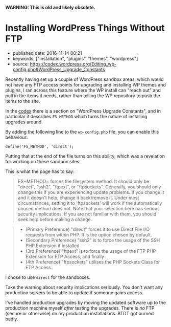 **WARNING: This is old and likely obsolete.**

Installing WordPress Things Without FTP
=======================================

-   published date: 2016-11-14 00:21
-   keywords: \[\"installation\", \"plugins\", \"themes\", \"wordpress\"\]
-   source: <https://codex.wordpress.org/Editing_wp-config.php#WordPress_Upgrade_Constants>

Recently having set up a couple of WordPress sandbox areas, which would not have any FTP access points for upgrading and installing WP themes and plugins, I ran across this feature where the WP install can \"reach out\" and pull in the items it needs, rather than telling the WP repository to push the items to the site.

In the [codex](https://codex.wordpress.org/Editing_wp-config.php#WordPress_Upgrade_Constants) there is a section on \"WordPress Upgrade Constants\", and in particular it describes `FS_METHOD` which turns the nature of installing upgrades around.

By adding the following line to the `wp-config.php` file, you can enable this behaviour:

``` {.example}
define('FS_METHOD', 'direct');
```

Putting that at the end of the file turns on this ability, which was a revelation for working on these sandbox sites.

This is what the page has to say:

> FS~METHOD~ forces the filesystem method. It should only be \"direct\", \"ssh2\", \"ftpext\", or \"ftpsockets\". Generally, you should only change this if you are experiencing update problems. If you change it and it doesn\'t help, change it back/remove it. Under most circumstances, setting it to \'ftpsockets\' will work if the automatically chosen method does not. Note that your selection here has serious security implications. If you are not familiar with them, you should seek help before making a change.

> -   (Primary Preference) \"direct\" forces it to use Direct File I/O requests from within PHP. It is the option chosen by default.
> -   (Secondary Preference) \"ssh2\" is to force the usage of the SSH PHP Extension if installed
> -   (3rd Preference) \"ftpext\" is to force the usage of the FTP PHP Extension for FTP Access, and finally
> -   (4th Preference) \"ftpsockets\" utilises the PHP Sockets Class for FTP Access.

I chose to use `direct` for the sandboxes.

Take the warning about security implications seriously. You don\'t want any production servers to be able to update if someone gains access.

I\'ve handled production upgrades by moving the updated software up to the production machine myself *after* testing the upgrades. There is *no* FTP (secure or otherwise) on my production installations. BTDT got burned badly.
